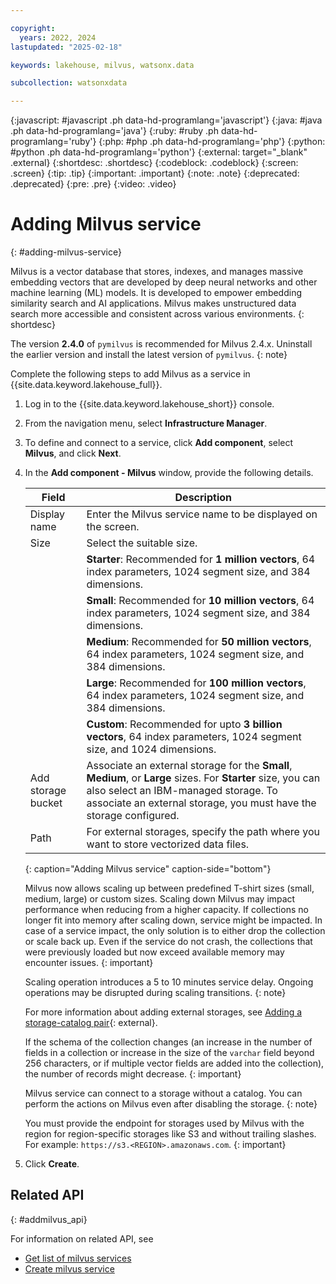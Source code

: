 ```yaml
---

copyright:
  years: 2022, 2024
lastupdated: "2025-02-18"

keywords: lakehouse, milvus, watsonx.data

subcollection: watsonxdata

---
```


{:javascript: #javascript .ph data-hd-programlang='javascript'}
{:java: #java .ph data-hd-programlang='java'}
{:ruby: #ruby .ph data-hd-programlang='ruby'}
{:php: #php .ph data-hd-programlang='php'}
{:python: #python .ph data-hd-programlang='python'}
{:external: target="_blank" .external}
{:shortdesc: .shortdesc}
{:codeblock: .codeblock}
{:screen: .screen}
{:tip: .tip}
{:important: .important}
{:note: .note}
{:deprecated: .deprecated}
{:pre: .pre}
{:video: .video}

# Adding Milvus service
{: #adding-milvus-service}

Milvus is a vector database that stores, indexes, and manages massive embedding vectors that are developed by deep neural networks and other machine learning (ML) models. It is developed to empower embedding similarity search and AI applications. Milvus makes unstructured data search more accessible and consistent across various environments.
{: shortdesc}

The version **2.4.0** of `pymilvus` is recommended for Milvus 2.4.x. Uninstall the earlier version and install the latest version of `pymilvus`.
{: note}

Complete the following steps to add Milvus as a service in {{site.data.keyword.lakehouse_full}}.

1. Log in to the {{site.data.keyword.lakehouse_short}} console.
2. From the navigation menu, select **Infrastructure Manager**.
3. To define and connect to a service, click **Add component**, select **Milvus**, and click **Next**.
4. In the **Add component - Milvus** window, provide the following details.

    | Field | Description |
    | -------- | -------- |
    | Display name | Enter the Milvus service name to be displayed on the screen.|
    | Size | Select the suitable size.|
    |  | **Starter**: Recommended for **1 million vectors**, 64 index parameters, 1024 segment size, and 384 dimensions. |
    |  | **Small**: Recommended for **10 million vectors**, 64 index parameters, 1024 segment size, and 384 dimensions. |
    |  | **Medium**: Recommended for **50 million vectors**, 64 index parameters, 1024 segment size, and 384 dimensions. |
    |  | **Large**: Recommended for **100 million vectors**, 64 index parameters, 1024 segment size, and 384 dimensions. |
    |  | **Custom**: Recommended for upto **3 billion vectors**, 64 index parameters, 1024 segment size, and 1024 dimensions. |
    | Add storage bucket | Associate an external storage for the **Small**, **Medium**, or **Large** sizes. For **Starter** size, you can also select an IBM-managed storage. To associate an external storage, you must have the storage configured.|
    | Path | For external storages, specify the path where you want to store vectorized data files.|
    {: caption="Adding Milvus service" caption-side="bottom"}

    Milvus now allows scaling up between predefined T-shirt sizes (small, medium, large) or custom sizes.
    Scaling down Milvus may impact performance when reducing from a higher capacity. If collections no longer fit into memory after scaling down, service might be impacted. In case of a service impact, the only solution is to either drop the collection or scale back up. Even if the service do not crash, the collections that were previously loaded but now exceed available memory may encounter issues.
    {: important}

    Scaling operation introduces a 5 to 10 minutes service delay. Ongoing operations may be disrupted during scaling transitions.
    {: note}

    For more information about adding external storages, see [Adding a storage-catalog pair]({{site.data.keyword.ref-reg_bucket-link}}){: external}.

    If the schema of the collection changes (an increase in the number of fields in a collection or increase in the size of the `varchar` field beyond 256 characters, or if multiple vector fields are added into the collection), the number of records might decrease.
    {: important}

    Milvus service can connect to a storage without a catalog. You can perform the actions on Milvus even after disabling the storage.
    {: note}

    You must provide the endpoint for storages used by Milvus with the region for region-specific storages like S3 and without trailing slashes. For example: `https://s3.<REGION>.amazonaws.com`.
    {: important}

5. Click **Create**.

## Related API
{: #addmilvus_api}

For information on related API, see
* [Get list of milvus services](https://cloud.ibm.com/apidocs/watsonxdata#list-milvus-services)
* [Create milvus service](https://cloud.ibm.com/apidocs/watsonxdata#create-milvus-service)
